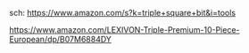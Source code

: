 sch: https://www.amazon.com/s?k=triple+square+bit&i=tools

https://www.amazon.com/LEXIVON-Triple-Premium-10-Piece-European/dp/B07M6884DY
